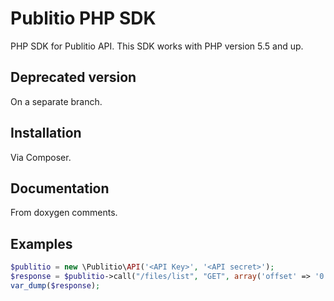 # Publitio PHP SDK

PHP SDK for Publitio API. This SDK works with PHP version 5.5 and up.

## Deprecated version

On a separate branch.

## Installation

Via Composer.

## Documentation

From doxygen comments.

## Examples

```php
$publitio = new \Publitio\API('<API Key>', '<API secret>');
$response = $publitio->call("/files/list", "GET", array('offset' => '0', 'limit' => '10'));
var_dump($response);
```
